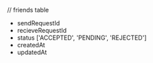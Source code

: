 // friends table
- sendRequestId
- recieveRequestId
- status ['ACCEPTED', 'PENDING', 'REJECTED']
- createdAt
- updatedAt